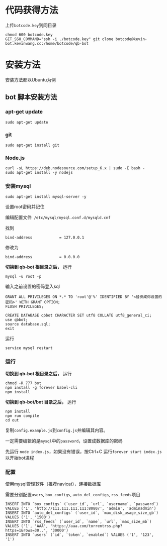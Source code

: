 # 代码获得方法
上传```botcode.key```到同目录
```
chmod 600 botcode.key
GIT_SSH_COMMAND="ssh -i ./botcode.key" git clone botcode@kevin-bot.kevinwang.cc:/home/botcode/qb-bot
```

# 安装方法

安装方法都以Ubuntu为例

## bot 脚本安装方法

### apt-get update
```
sudo apt-get update
```

### git
```
sudo apt-get install git
```

### Node.js
```
curl -sL https://deb.nodesource.com/setup_6.x | sudo -E bash -
sudo apt-get install -y nodejs
```

### 安装mysql
```
sudo apt-get install mysql-server -y
```
设置root密码并记住

编辑配置文件``` /etc/mysql/mysql.conf.d/mysqld.cnf```

找到
```
bind-address            = 127.0.0.1
```
修改为
```
bind-address            = 0.0.0.0
```
**切换到 qb-bot 根目录之后，** 运行
```
mysql -u root -p
```
输入之前设置的密码登入sql
```
GRANT ALL PRIVILEGES ON *.* TO 'root'@'%' IDENTIFIED BY '<替换成你设置的密码>' WITH GRANT OPTION;
FLUSH PRIVILEGES;

CREATE DATABASE qbbot CHARACTER SET utf8 COLLATE utf8_general_ci;
use qbbot;
source database.sql;
exit
```
运行
```
service mysql restart
```
### 运行
**切换到 qb-bot 根目录之后，** 运行
```
chmod -R 777 bot
npm install -g forever babel-cli
npm install
```
**切换到 qb-bot/bot 目录之后，** 运行
```
npm install
npm run compile
cd out
```

复制```config.example.js```到```config.js```并编辑其内容。

一定需要编辑的是```mysql```中的```password```，设置成数据库的密码

先运行 ```node index.js```，如果没有错误，按Ctrl+C
运行```forever start index.js```以开始bot进程

### 配置
使用mysql管理软件（推荐navicat），连接数据库

需要分别配置```users```, ```box_configs```, ```auto_del_configs```, ```rss_feeds```项目

```
INSERT INTO `box_configs` (`user_id`, `url`, `username`, `password`) VALUES ('1', 'http://111.111.111.111:8080/', 'admin', 'adminadmin')
INSERT INTO `auto_del_configs` (`user_id`, `max_disk_usage_size_gb`) VALUES ('1', '1500')
INSERT INTO `rss_feeds` (`user_id`, `name`, `url`, `max_size_mb`) VALUES ('1', 'AAA', 'https://aaa.com/torrentrss.php?https=1&rows=30..', '30000')
INSERT INTO `users` (`id`, `token`, `enabled`) VALUES ('1', '123', '1')
```